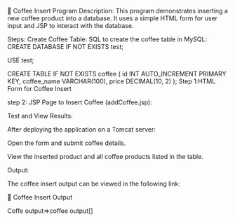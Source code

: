 📌 Coffee Insert Program
Description:
This program demonstrates inserting a new coffee product into a database. It uses a simple HTML form for user input and JSP to interact with the database.

Steps:
Create Coffee Table:
SQL to create the coffee table in MySQL:
CREATE DATABASE IF NOT EXISTS test;

USE test;

CREATE TABLE IF NOT EXISTS coffee (
    id INT AUTO_INCREMENT PRIMARY KEY,
    coffee_name VARCHAR(100),
    price DECIMAL(10, 2)
);
 Step 1:HTML Form for Coffee Insert

 step 2: JSP Page to Insert Coffee (addCoffee.jsp):
 
 Test and View Results:

After deploying the application on a Tomcat server:

Open the form and submit coffee details.

View the inserted product and all coffee products listed in the table.

Output:

The coffee insert output can be viewed in the following link:

🔗 Coffee Insert Output

Coffe output=>coffee output[]



